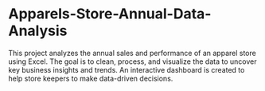# Apparels-Store-Annual-Data-Analysis
This project analyzes the annual sales and performance of an apparel store using Excel. The goal is to clean, process, and visualize the data to uncover key business insights and trends. An interactive dashboard is created to help store keepers to make data-driven decisions.
